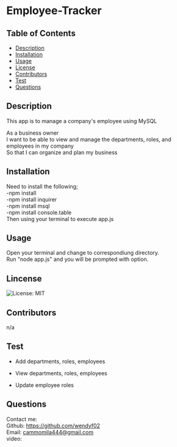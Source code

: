  # Employee-Tracker
 
  ## Table of Contents
  * [Description](#description)
  * [Installation](#installation)
  * [Usage](#usage)
  * [License](#license)
  * [Contributors](#contributors)
  * [Test](#test)
  * [Questions](#questions)
  
  ## Description
  This app is to manage a company's employee using MySQL

  As a business owner   
  I want to be able to view and manage the departments, roles, and employees in my company   
  So that I can organize and plan my business    


  ## Installation
  Need to install the following;   
  -npm install   
  -npm install inquirer   
  -npm install msql   
  -npm install console.table    
  Then using your terminal to execute app.js   

  ## Usage
  Open your terminal and change to correspondiung directory.   
  Run "node app.js" and you will be prompted  with option.    


  ## Lincense
  ![License: MIT](https://img.shields.io/badge/License-MIT-yellow.svg)

  ## Contributors
  n/a

  ## Test
 * Add departments, roles, employees   

  * View departments, roles, employees   

  * Update employee roles  
  
  ## Questions

  Contact me:   
  Github: https://github.com/wendyf02   
  Email: cammomila444@gmail.com   
  video:
